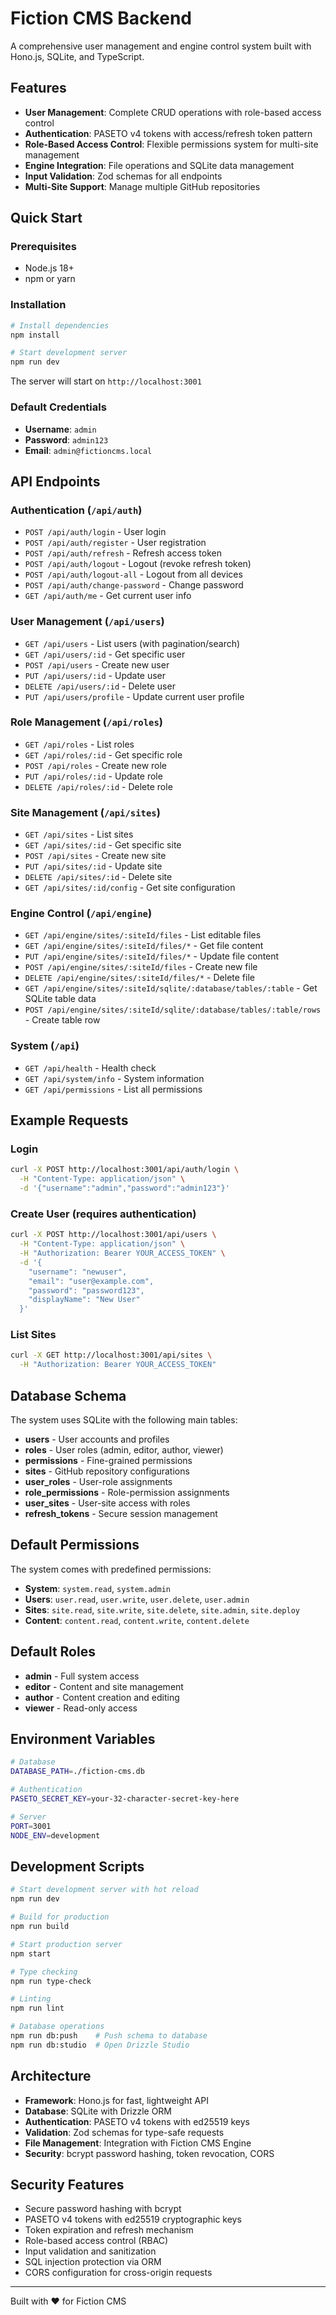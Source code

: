 # Fiction CMS Backend

A comprehensive user management and engine control system built with Hono.js, SQLite, and TypeScript.

## Features

- **User Management**: Complete CRUD operations with role-based access control
- **Authentication**: PASETO v4 tokens with access/refresh token pattern
- **Role-Based Access Control**: Flexible permissions system for multi-site management
- **Engine Integration**: File operations and SQLite data management
- **Input Validation**: Zod schemas for all endpoints
- **Multi-Site Support**: Manage multiple GitHub repositories

## Quick Start

### Prerequisites

- Node.js 18+ 
- npm or yarn

### Installation

```bash
# Install dependencies
npm install

# Start development server
npm run dev
```

The server will start on `http://localhost:3001`

### Default Credentials

- **Username**: `admin`
- **Password**: `admin123`
- **Email**: `admin@fictioncms.local`

## API Endpoints

### Authentication (`/api/auth`)

- `POST /api/auth/login` - User login
- `POST /api/auth/register` - User registration  
- `POST /api/auth/refresh` - Refresh access token
- `POST /api/auth/logout` - Logout (revoke refresh token)
- `POST /api/auth/logout-all` - Logout from all devices
- `POST /api/auth/change-password` - Change password
- `GET /api/auth/me` - Get current user info

### User Management (`/api/users`)

- `GET /api/users` - List users (with pagination/search)
- `GET /api/users/:id` - Get specific user
- `POST /api/users` - Create new user
- `PUT /api/users/:id` - Update user
- `DELETE /api/users/:id` - Delete user
- `PUT /api/users/profile` - Update current user profile

### Role Management (`/api/roles`)

- `GET /api/roles` - List roles
- `GET /api/roles/:id` - Get specific role
- `POST /api/roles` - Create new role
- `PUT /api/roles/:id` - Update role
- `DELETE /api/roles/:id` - Delete role

### Site Management (`/api/sites`)

- `GET /api/sites` - List sites
- `GET /api/sites/:id` - Get specific site
- `POST /api/sites` - Create new site
- `PUT /api/sites/:id` - Update site
- `DELETE /api/sites/:id` - Delete site
- `GET /api/sites/:id/config` - Get site configuration

### Engine Control (`/api/engine`)

- `GET /api/engine/sites/:siteId/files` - List editable files
- `GET /api/engine/sites/:siteId/files/*` - Get file content
- `PUT /api/engine/sites/:siteId/files/*` - Update file content
- `POST /api/engine/sites/:siteId/files` - Create new file
- `DELETE /api/engine/sites/:siteId/files/*` - Delete file
- `GET /api/engine/sites/:siteId/sqlite/:database/tables/:table` - Get SQLite table data
- `POST /api/engine/sites/:siteId/sqlite/:database/tables/:table/rows` - Create table row

### System (`/api`)

- `GET /api/health` - Health check
- `GET /api/system/info` - System information
- `GET /api/permissions` - List all permissions

## Example Requests

### Login

```bash
curl -X POST http://localhost:3001/api/auth/login \
  -H "Content-Type: application/json" \
  -d '{"username":"admin","password":"admin123"}'
```

### Create User (requires authentication)

```bash
curl -X POST http://localhost:3001/api/users \
  -H "Content-Type: application/json" \
  -H "Authorization: Bearer YOUR_ACCESS_TOKEN" \
  -d '{
    "username": "newuser",
    "email": "user@example.com", 
    "password": "password123",
    "displayName": "New User"
  }'
```

### List Sites

```bash
curl -X GET http://localhost:3001/api/sites \
  -H "Authorization: Bearer YOUR_ACCESS_TOKEN"
```

## Database Schema

The system uses SQLite with the following main tables:

- **users** - User accounts and profiles
- **roles** - User roles (admin, editor, author, viewer)
- **permissions** - Fine-grained permissions
- **sites** - GitHub repository configurations
- **user_roles** - User-role assignments
- **role_permissions** - Role-permission assignments  
- **user_sites** - User-site access with roles
- **refresh_tokens** - Secure session management

## Default Permissions

The system comes with predefined permissions:

- **System**: `system.read`, `system.admin`
- **Users**: `user.read`, `user.write`, `user.delete`, `user.admin`
- **Sites**: `site.read`, `site.write`, `site.delete`, `site.admin`, `site.deploy`
- **Content**: `content.read`, `content.write`, `content.delete`

## Default Roles

- **admin** - Full system access
- **editor** - Content and site management
- **author** - Content creation and editing
- **viewer** - Read-only access

## Environment Variables

```bash
# Database
DATABASE_PATH=./fiction-cms.db

# Authentication
PASETO_SECRET_KEY=your-32-character-secret-key-here

# Server
PORT=3001
NODE_ENV=development
```

## Development Scripts

```bash
# Start development server with hot reload
npm run dev

# Build for production
npm run build

# Start production server
npm start

# Type checking
npm run type-check

# Linting
npm run lint

# Database operations
npm run db:push    # Push schema to database
npm run db:studio  # Open Drizzle Studio
```

## Architecture

- **Framework**: Hono.js for fast, lightweight API
- **Database**: SQLite with Drizzle ORM
- **Authentication**: PASETO v4 tokens with ed25519 keys
- **Validation**: Zod schemas for type-safe requests
- **File Management**: Integration with Fiction CMS Engine
- **Security**: bcrypt password hashing, token revocation, CORS

## Security Features

- Secure password hashing with bcrypt
- PASETO v4 tokens with ed25519 cryptographic keys
- Token expiration and refresh mechanism
- Role-based access control (RBAC)
- Input validation and sanitization
- SQL injection protection via ORM
- CORS configuration for cross-origin requests

---

Built with ❤️ for Fiction CMS